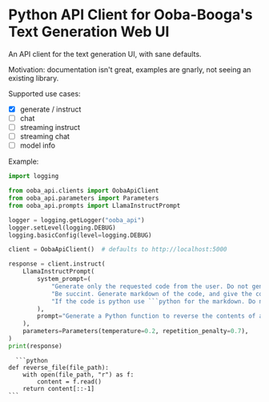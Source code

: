 # Python API Client for Ooba-Booga's Text Generation Web UI

An API client for the text generation UI, with sane defaults.

Motivation: documentation isn't great, examples are gnarly, not seeing an existing library.

Supported use cases:
- [x] generate / instruct
- [ ] chat
- [ ] streaming instruct
- [ ] streaming chat
- [ ] model info

Example:
```python
import logging

from ooba_api.clients import OobaApiClient
from ooba_api.parameters import Parameters
from ooba_api.prompts import LlamaInstructPrompt

logger = logging.getLogger("ooba_api")
logger.setLevel(logging.DEBUG)
logging.basicConfig(level=logging.DEBUG)

client = OobaApiClient()  # defaults to http://localhost:5000

response = client.instruct(
    LlamaInstructPrompt(
        system_prompt=(
            "Generate only the requested code from the user. Do not generate anything else. "
            "Be succint. Generate markdown of the code, and give the correct type. "
            "If the code is python use ```python for the markdown. Do not explain afterwards"
        ),
        prompt="Generate a Python function to reverse the contents of a file",
    ),
    parameters=Parameters(temperature=0.2, repetition_penalty=0.7),
)
print(response)
```

~~~
  ```python
def reverse_file(file_path):
    with open(file_path, "r") as f:
        content = f.read()
    return content[::-1]
```
~~~
